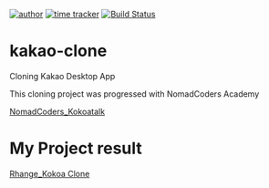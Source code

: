 [![author](https://img.shields.io/badge/author-Rhange-f39c12.svg?style=flat-square)](https://rhange.tistory.com)
[![time tracker](https://wakatime.com/badge/github/Rhange/kakao-clone.svg)](https://wakatime.com/badge/github/Rhange/kakao-clone)
[![Build Status](https://travis-ci.com/Rhange/kakao-clone.svg?branch=master)](https://travis-ci.com/Rhange/kakao-clone)


# kakao-clone

Cloning Kakao Desktop App

This cloning project was progressed with NomadCoders Academy

[NomadCoders_Kokoatalk](https://academy.nomadcoders.co/p/kakaoclone_total)


# My Project result

[Rhange_Kokoa Clone](https://rhange.github.io/kakao-clone/)
